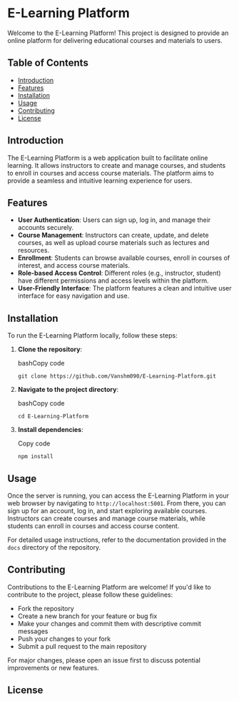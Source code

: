 E-Learning Platform
===================

Welcome to the E-Learning Platform! This project is designed to provide an online platform for delivering educational courses and materials to users.

Table of Contents
-----------------

*   [Introduction](#introduction)
*   [Features](#features)
*   [Installation](#installation)
*   [Usage](#usage)
*   [Contributing](#contributing)
*   [License](#license)

Introduction
------------

The E-Learning Platform is a web application built to facilitate online learning. It allows instructors to create and manage courses, and students to enroll in courses and access course materials. The platform aims to provide a seamless and intuitive learning experience for users.

Features
--------

*   **User Authentication**: Users can sign up, log in, and manage their accounts securely.
*   **Course Management**: Instructors can create, update, and delete courses, as well as upload course materials such as lectures and resources.
*   **Enrollment**: Students can browse available courses, enroll in courses of interest, and access course materials.
*   **Role-based Access Control**: Different roles (e.g., instructor, student) have different permissions and access levels within the platform.
*   **User-Friendly Interface**: The platform features a clean and intuitive user interface for easy navigation and use.

Installation
------------

To run the E-Learning Platform locally, follow these steps:

1.  **Clone the repository**:
    
    bashCopy code
    
    `git clone https://github.com/Vanshm090/E-Learning-Platform.git`
    
2.  **Navigate to the project directory**:
    
    bashCopy code
    
    `cd E-Learning-Platform`
    
3.  **Install dependencies**:
    
    Copy code
    
    `npm install`
    

Usage
-----

Once the server is running, you can access the E-Learning Platform in your web browser by navigating to `http://localhost:5001`. From there, you can sign up for an account, log in, and start exploring available courses. Instructors can create courses and manage course materials, while students can enroll in courses and access course content.

For detailed usage instructions, refer to the documentation provided in the `docs` directory of the repository.

Contributing
------------

Contributions to the E-Learning Platform are welcome! If you'd like to contribute to the project, please follow these guidelines:

*   Fork the repository
*   Create a new branch for your feature or bug fix
*   Make your changes and commit them with descriptive commit messages
*   Push your changes to your fork
*   Submit a pull request to the main repository

For major changes, please open an issue first to discuss potential improvements or new features.

License
-------